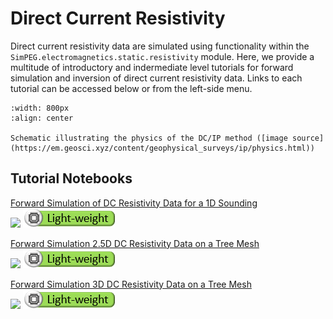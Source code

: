 Direct Current Resistivity
======================

Direct current resistivity data are simulated using functionality within the ``SimPEG.electromagnetics.static.resistivity`` module. Here, we provide a multitude of introductory and indermediate level tutorials for forward simulation and inversion of direct current resistivity data. Links to each tutorial can be accessed below or from the left-side menu.

```{figure} ../assets/website_images/dcip_physics.png
:width: 800px
:align: center

Schematic illustrating the physics of the DC/IP method ([image source](https://em.geosci.xyz/content/geophysical_surveys/ip/physics.html))
```

## Tutorial Notebooks

[Forward Simulation of DC Resistivity Data for a 1D Sounding](05-dcr/fwd_dcr_1d)
<br />
![](../assets/webstie_images/icon_introductory_small.png) ![](../assets/website_images/icon_lightweight_small.png)
<br />

[Forward Simulation 2.5D DC Resistivity Data on a Tree Mesh](05-dcr/fwd_dcr_2d)
<br />
![](../assets/webstie_images/icon_introductory_small.png) ![](../assets/website_images/icon_lightweight_small.png)
<br />

[Forward Simulation 3D DC Resistivity Data on a Tree Mesh](05-dcr/fwd_dcr_3d)
<br />
![](../assets/webstie_images/icon_introductory_small.png) ![](../assets/website_images/icon_lightweight_small.png)
<br />